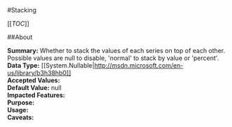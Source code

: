 #Stacking

[[_TOC_]]

##About

**Summary:**  Whether to stack the values of each series on top of each other. Possible values are null to disable, 'normal' to stack by value or 'percent'.   
**Data Type:** [[System.Nullable|http://msdn.microsoft.com/en-us/library/b3h38hb0]]  
**Accepted Values:**   
**Default Value:** null  
**Impacted Features:**   
**Purpose:**   
**Usage:**   
**Caveats:**   

